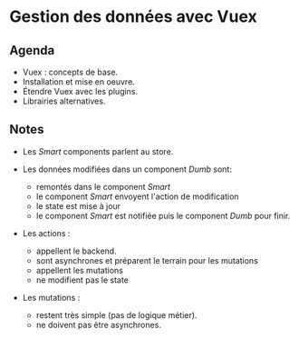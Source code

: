 # Gestion des données avec Vuex

## Agenda

- Vuex : concepts de base.
- Installation et mise en oeuvre.
- Étendre Vuex avec les plugins.
- Librairies alternatives.

## Notes

- Les _Smart_ components parlent au store.
- Les données modifiées dans un component _Dumb_ sont:

  - remontés dans le component _Smart_
  - le component _Smart_ envoyent l'action de modification
  - le state est mise à jour
  - le component _Smart_ est notifiée puis le component _Dumb_ pour finir.

- Les actions :
  - appellent le backend.
  - sont asynchrones et préparent le terrain pour les mutations
  - appellent les mutations
  - ne modifient pas le state
- Les mutations :
  - restent très simple (pas de logique métier).
  - ne doivent pas être asynchrones.
